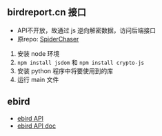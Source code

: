 
## birdreport.cn 接口
 - API不开放，故通过 js 逆向解密数据，访问后端接口
 - 原repo: [SpiderChaser](https://github.com/Achernar0208/SpiderChaser)

1. 安装 node 环境
2. `npm install jsdom` 和 `npm install crypto-js`
3. 安装 python 程序中将要使用到的库
4. 运行 main 文件

## ebird 
 - [ebird API](https://www.birds.cornell.edu/home/ebird-api-terms-of-use/)
 - [ebird API doc](https://documenter.getpostman.com/view/664302/S1ENwy59/)
